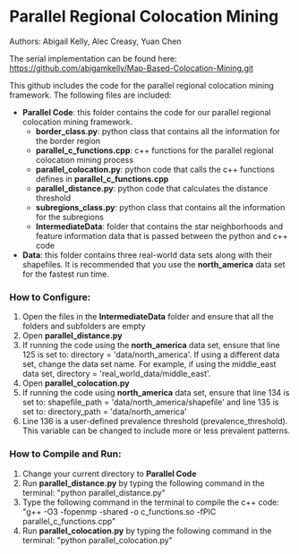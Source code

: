 # Parallel Regional Colocation Mining

Authors: Abigail Kelly, Alec Creasy, Yuan Chen

The serial implementation can be found here: https://github.com/abigamkelly/Map-Based-Colocation-Mining.git

This github includes the code for the parallel regional colocation mining framework.  The following files are included:

* **Parallel Code**: this folder contains the code for our parallel regional colocation mining framework.
   * **border_class.py**: python class that contains all the information for the border region
   * **parallel_c_functions.cpp**: c++ functions for the parallel regional colocation mining process
   * **parallel_colocation.py**: python code that calls the c++ functions defines in **parallel_c_functions.cpp**
   * **parallel_distance.py**: python code that calculates the distance threshold
   * **subregions_class.py**: python class that contains all the information for the subregions
   * **IntermediateData**: folder that contains the star neighborhoods and feature information data that is passed between the python and c++ code
* **Data**: this folder contains three real-world data sets along with their shapefiles.  It is recommended that you use the **north_america** data set for the fastest run time.

### How to Configure:
1. Open the files in the **IntermediateData** folder and ensure that all the folders and subfolders are empty
2. Open **parallel_distance.py**
3. If running the code using the **north_america** data set, ensure that line 125 is set to: directory = 'data/north_america'.  If using a different data set, change the data set name.  For example, if using the middle_east data set, directory = 'real_world_data/middle_east'.
4. Open **parallel_colocation.py**
5. If running the code using **north_america** data set, ensure that line 134 is set to: shapefile_path = 'data/north_america/shapefile' and line 135 is set to: directory_path = 'data/north_america'
6. Line 136 is a user-defined prevalence threshold (prevalence_threshold).  This variable can be changed to include more or less prevalent patterns.

### How to Compile and Run:
1. Change your current directory to **Parallel Code**
2. Run **parallel_distance.py** by typing the following command in the terminal: "python parallel_distance.py"
3. Type the following command in the terminal to compile the c++ code: "g++ -O3 -fopenmp -shared -o c_functions.so -fPIC parallel_c_functions.cpp"
4. Run **parallel_colocation.py** by typing the following command in the terminal: "python parallel_colocation.py"
